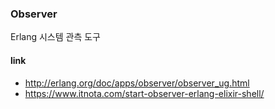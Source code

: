 ### Observer

Erlang 시스템 관측 도구

#### link
* http://erlang.org/doc/apps/observer/observer_ug.html
* https://www.itnota.com/start-observer-erlang-elixir-shell/
